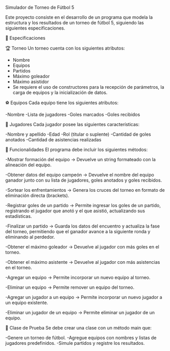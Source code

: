 Simulador de Torneo de Fútbol 5

Este proyecto consiste en el desarrollo de un programa que modela la estructura y los resultados de un torneo de fútbol 5, siguiendo las siguientes especificaciones.

📌 Especificaciones

🏆 Torneo
Un torneo cuenta con los siguientes atributos:

- Nombre
- Equipos
- Partidos
- Máximo goleador
- Máximo asistidor
- Se requiere el uso de constructores para la recepción de parámetros, la carga de equipos y la inicialización de datos.

⚽ Equipos
Cada equipo tiene los siguientes atributos:

-Nombre
-Lista de jugadores
-Goles marcados
-Goles recibidos

👥 Jugadores
Cada jugador posee las siguientes características:

-Nombre y apellido
-Edad
-Rol (titular o suplente)
-Cantidad de goles anotados
-Cantidad de asistencias realizadas

🔧 Funcionalidades
El programa debe incluir los siguientes métodos:

-Mostrar formación del equipo → Devuelve un string formateado con la alineación del equipo.

-Obtener datos del equipo campeón → Devuelve el nombre del equipo ganador junto con su lista de jugadores, goles anotados y goles recibidos.

-Sortear los enfrentamientos → Genera los cruces del torneo en formato de eliminación directa (brackets).

-Registrar goles de un partido → Permite ingresar los goles de un partido, registrando el jugador que anotó y el que asistió, actualizando sus estadísticas.

-Finalizar un partido → Guarda los datos del encuentro y actualiza la fase del torneo, permitiendo que el ganador avance a la siguiente ronda y eliminando al perdedor.

-Obtener el máximo goleador → Devuelve al jugador con más goles en el torneo.

-Obtener el máximo asistente → Devuelve al jugador con más asistencias en el torneo.

-Agregar un equipo → Permite incorporar un nuevo equipo al torneo.

-Eliminar un equipo → Permite remover un equipo del torneo.

-Agregar un jugador a un equipo → Permite incorporar un nuevo jugador a un equipo existente.

-Eliminar un jugador de un equipo → Permite eliminar un jugador de un equipo.

📝 Clase de Prueba
Se debe crear una clase con un método main que:

-Genere un torneo de fútbol.
-Agregue equipos con nombres y listas de jugadores predefinidos.
-Simule partidos y registre los resultados.
